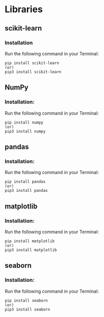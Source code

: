 # Libraries

## scikit-learn
### Installation
Run the following command in your Terminal:
```
pip install scikit-learn
(or)
pip3 install scikit-learn
```

## NumPy
### Installation:
Run the following command in your Terminal:
```
pip install numpy
(or)
pip3 install numpy
```

## pandas
### Installation:
Run the following command in your Terminal:
```
pip install pandas
(or)
pip3 install pandas
```


## matplotlib
### Installation:
Run the following command in your Terminal:
```
pip install matplotlib
(or)
pip3 install matplotlib
```

## seaborn
### Installation:
Run the following command in your Terminal:
```
pip install seaborn
(or)
pip3 install seaborn
```
